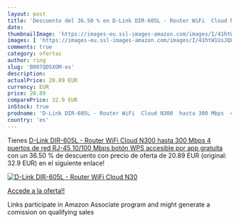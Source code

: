 ```yaml
---
layout: post
title: 'Descuento del 36.50 % en D-Link DIR-605L - Router WiFi  Cloud N30'
date: 
thumbnailImage: 'https://images-eu.ssl-images-amazon.com/images/I/41htW1UsJQL._SL200_.jpg'
images: [ 'https://images-eu.ssl-images-amazon.com/images/I/41htW1UsJQL._SL200_.jpg' ]
comments: true
category: ofertas
author: ring
slug: 'B007QD5XOM-es'
description:
actualPrice: 20.89 EUR
currency: EUR
price: 20.89
comparePrice: 32.9 EUR
inStock: true
prodname: 'D-Link DIR-605L - Router WiFi  Cloud N300  hasta 300 Mbps  4 puertos de red RJ-45 10/100 Mbps  botón WPS  accesible por app gratuita '
country: 'es'
---
```


Tienes [D-Link DIR-605L - Router WiFi  Cloud N300  hasta 300 Mbps  4 puertos de red RJ-45 10/100 Mbps  botón WPS  accesible por app gratuita ](https://www.amazon.es/dp/B007QD5XOM/?tag=tolees-21) con un 36.50 % de descuento con precio de oferta de 20.89 EUR (original: 32.9 EUR) en el siguiente enlace!

[![D-Link DIR-605L - Router WiFi  Cloud N30](https://images-eu.ssl-images-amazon.com/images/I/41htW1UsJQL._SL200_.jpg)](https://www.amazon.es/dp/B007QD5XOM/?tag=tolees-21)

[Accede a la oferta!!](https://www.amazon.es/dp/B007QD5XOM/?tag=tolees-21)

Links participate in Amazon Associate program and might generate a comission on qualifying sales


